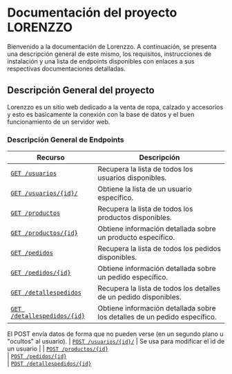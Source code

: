 # Documentación del proyecto LORENZZO

Bienvenido a la documentación de Lorenzzo. A continuación, se presenta una descripción general de este mismo, los requisitos, instrucciones de instalación y una lista de endpoints disponibles con enlaces a sus respectivas documentaciones detalladas.

## Descripción General del proyecto

Lorenzzo es un sitio web dedicado a la venta de ropa, calzado y accesorios y esto es basicamente la conexión con la base de datos y el buen funcionamiento de un servidor web.

### Descripción General de Endpoints

| Recurso                    | Descripción |
| -------------------------- | ----------- |
| [`GET /usuarios`](./endpoints//get-usuarios.md)            | Recupera la lista de todos los usuarios disponibles. |  
| [`GET /usuarios/{id}/`](./endpoints//get-id-usuarios.md) | Obtiene la lista de un usuario específico. |
| [`GET /productos`](./endpoints//get-productos.md)             | Recupera la lista de todos los productos disponibles. | 
| [`GET /productos/{id}`](./endpoints//get-id-productos.md) | Obtiene información detallada sobre un producto específico. |
| [`GET /pedidos`](./endpoints//get-pedidos.md)             | Recupera la lista de todos los pedidos disponibles. | 
| [`GET /pedidos/{id}`](./endpoints//get-id-pedidos.md)        | Obtiene información detallada sobre un pedido específico. |
| [`GET /detallespedidos`](./endpoints//get-detallespedidos.md)             | Recupera la lista de todos los detalles de un pedido disponibles. | 
| [`GET /detallespedidos/{id}`](./endpoints//get-id-detallespedidos.md)      | Obtiene información detallada sobre los detalles de un pedido específico. |
El POST envía datos de forma que no pueden verse (en un segundo plano u "ocultos" al usuario).
| [`POST /usuarios/{id}/`](./endpoints//post-usuarios.md) | Se usa para modificar el id de un usuario |
| [`POST /productos/{id}`](./endpoints//post-productos.md)          
| [`POST /pedidos/{id}`](./endpoints//post-pedidos.md)        
| [`POST /detallespedidos/{id}`](./endpoints//post-detallespedidos.md)        


